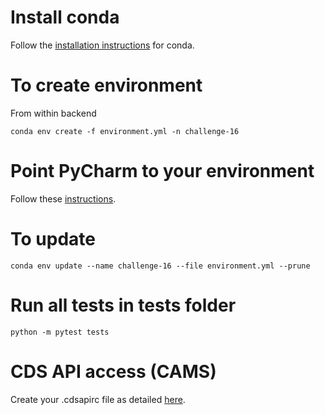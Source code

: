 # Install conda
Follow the [installation instructions](https://docs.anaconda.com/free/miniconda/) for conda.

# To create environment
From within backend

`conda env create -f environment.yml -n challenge-16`

# Point PyCharm to your environment
Follow these [instructions](https://www.jetbrains.com/help/pycharm/conda-support-creating-conda-virtual-environment.html#conda-requirements).

# To update
`conda env update --name challenge-16 --file environment.yml --prune`

# Run all tests in tests folder
`python -m pytest tests`

# CDS API access (CAMS)
Create your .cdsapirc file as detailed [here](https://ads.atmosphere.copernicus.eu/api-how-to).

